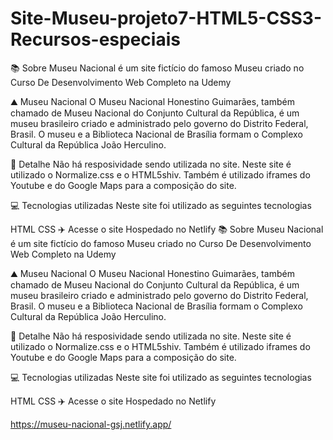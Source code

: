# Site-Museu-projeto7-HTML5-CSS3-Recursos-especiais

📚 Sobre
Museu Nacional é um site fictício do famoso Museu criado no Curso De Desenvolvimento Web Completo na Udemy

⛰ Museu Nacional
O Museu Nacional Honestino Guimarães, também chamado de Museu Nacional do Conjunto Cultural da República, é um museu brasileiro criado e administrado pelo governo do Distrito Federal, Brasil. O museu e a Biblioteca Nacional de Brasília formam o Complexo Cultural da República João Herculino.

🎨 Detalhe
Não há resposividade sendo utilizada no site.
Neste site é utilizado o Normalize.css e o HTML5shiv.
Também é utilizado iframes do Youtube e do Google Maps para a composição do site.

💻 Tecnologias utilizadas
Neste site foi utilizado as seguintes tecnologias

HTML
CSS
✈️ Acesse o site
Hospedado no Netlify
📚 Sobre
Museu Nacional é um site fictício do famoso Museu criado no Curso De Desenvolvimento Web Completo na Udemy

⛰ Museu Nacional
O Museu Nacional Honestino Guimarães, também chamado de Museu Nacional do Conjunto Cultural da República, é um museu brasileiro criado e administrado pelo governo do Distrito Federal, Brasil. O museu e a Biblioteca Nacional de Brasília formam o Complexo Cultural da República João Herculino.

🎨 Detalhe
Não há resposividade sendo utilizada no site.
Neste site é utilizado o Normalize.css e o HTML5shiv.
Também é utilizado iframes do Youtube e do Google Maps para a composição do site.

💻 Tecnologias utilizadas
Neste site foi utilizado as seguintes tecnologias

HTML
CSS
✈️ Acesse o site
Hospedado no Netlify

https://museu-nacional-gsj.netlify.app/
